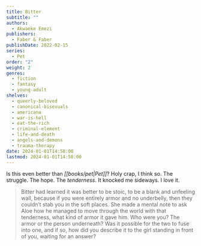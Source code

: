 ```yaml
---
title: Bitter
subtitle: ""
authors:
  - Akwaeke Emezi
publishers:
  - Faber & Faber
publishDate: 2022-02-15
series:
  - Pet
order: "2"
weight: 2
genres:
  - fiction
  - fantasy
  - young-adult
shelves:
  - queerly-beloved
  - canonical-bisexuals
  - americana
  - war-is-hell
  - eat-the-rich
  - criminal-element
  - life-and-death
  - angels-and-demons
  - trauma-therapy
date: 2024-01-01T14:50:00
lastmod: 2024-01-01T14:50:00
---
```

Is this even better than *[[books/pet|Pet]]*? Holy crap, I think so. The struggle. The hope. The _tenderness_. It knocked me sideways. I love it.  
  

> Bitter had learned it was better to be stoic, to be a blank and unfeeling wall, because if you were entirely armor and no underbelly, then they couldn’t stab you in the soft places. She made a mental note to ask Aloe how he managed to move through the world with that tenderness, what kind of armor it gave him. Who were you? The armor or the person underneath? Was it possible for the two to fuse into one, and if so, how did you describe it to the girl standing in front of you, waiting for an answer?